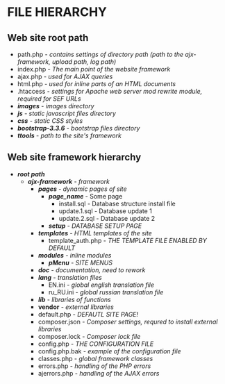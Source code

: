 # FILE HIERARCHY
## Web site root path
* path.php - _contains settings of directory path (path to the ajx-framework, upload path, log path)_
* index.php - _The main point of the website framework_
* ajax.php - _used for AJAX queries_
* html.php - _used for inline parts of an HTML documents_
* .htaccess - _settings for Apache web server mod rewrite module, required for SEF URLs_
* ***images*** - _images directory_
* ***js*** - _static javascript files directory_
* ***css*** - _static CSS styles_
* ***bootstrap-3.3.6*** - _bootstrap files directory_
* ***ttools*** - _path to the site's framework_

## Web site framework hierarchy
* ***root path***
  * ***ajx-framework*** - _framework_
     * ***pages*** - _dynamic pages of site_
        * ***page_name*** - Some page
           * install.sql - Database structure install file
           * update.1.sql - Database update 1
           * update.2.sql - Database update 2
        * ***setup*** - _DATABASE SETUP PAGE_
     * ***templates*** - _HTML templates of the site_
        * template_auth.php - _THE TEMPLATE FILE ENABLED BY DEFAULT_
     * ***modules*** - _inline modules_
        * ***pMenu*** - _SITE MENUS_
     * ***doc*** - _documentation, need to rework_
     * ***lang*** - _translation files_
       * EN.ini - _global english translation file_
       * ru_RU.ini - _global russian translation file_
     * ***lib*** - _libraries of functions_
     * **vendor** - _external libraries_
     * default.php - _DEFAUTL SITE PAGE!_
     * composer.json - _Composer settings, requred to install external libraries_
     * composer.lock - _Composer lock file_
     * config.php - _THE CONFIGURATION FILE_
     * config.php.bak - _example of the configuration file_
     * classes.php - _global framework classes_
     * errors.php - _handling of the PHP errors_
     * ajerrors.php - _handling of the AJAX errors_
 
